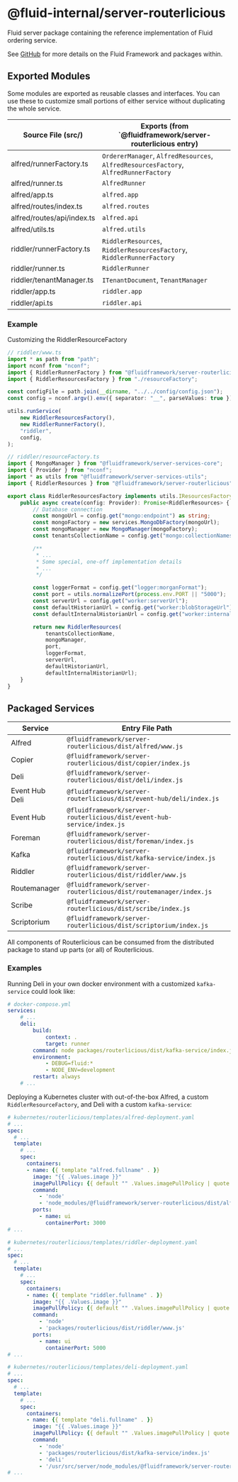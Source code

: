 # @fluid-internal/server-routerlicious

Fluid server package containing the reference implementation of Fluid ordering service.

See [GitHub](https://github.com/microsoft/FluidFramework) for more details on the Fluid Framework and packages within.

## Exported Modules

Some modules are exported as reusable classes and interfaces. You can use these to customize small portions of either service without duplicating the whole service. 

| Source File (src/) | Exports (from `@fluidframework/server-routerlicious entry) |
|-|-|
| alfred/runnerFactory.ts | `OrdererManager`, `AlfredResources`, `AlfredResourcesFactory`, `AlfredRunnerFactory` |
| alfred/runner.ts | `AlfredRunner` |
| alfred/app.ts | `alfred.app` |
| alfred/routes/index.ts | `alfred.routes` |
| alfred/routes/api/index.ts | `alfred.api` |
| alfred/utils.ts | `alfred.utils` |
| riddler/runnerFactory.ts | `RiddlerResources`, `RiddlerResourcesFactory`, `RiddlerRunnerFactory` |
| riddler/runner.ts | `RiddlerRunner` |
| riddler/tenantManager.ts | `ITenantDocument`, `TenantManager` |
| riddler/app.ts | `riddler.app` |
| riddler/api.ts | `riddler.api` |

### Example

Customizing the RiddlerResourceFactory

```typescript
// riddler/www.ts
import * as path from "path";
import nconf from "nconf";
import { RiddlerRunnerFactory } from "@fluidframework/server-routerlicious";
import { RiddlerResourcesFactory } from "./resourceFactory";

const configFile = path.join(__dirname, "../../config/config.json");
const config = nconf.argv().env({ separator: "__", parseValues: true }).file(configFile).use("memory");

utils.runService(
    new RiddlerResourcesFactory(),
    new RiddlerRunnerFactory(),
    "riddler",
    config,
);
```
```typescript
// riddler/resourceFactory.ts
import { MongoManager } from "@fluidframework/server-services-core";
import { Provider } from "nconf";
import * as utils from "@fluidframework/server-services-utils";
import { RiddlerResources } from "@fluidframework/server-routerlicious";

export class RiddlerResourcesFactory implements utils.IResourcesFactory<RiddlerResources> {
    public async create(config: Provider): Promise<RiddlerResources> {
        // Database connection
        const mongoUrl = config.get("mongo:endpoint") as string;
        const mongoFactory = new services.MongoDbFactory(mongoUrl);
        const mongoManager = new MongoManager(mongoFactory);
        const tenantsCollectionName = config.get("mongo:collectionNames:tenants");

        /**
         * ...
         * Some special, one-off implementation details
         * ...
         */

        const loggerFormat = config.get("logger:morganFormat");
        const port = utils.normalizePort(process.env.PORT || "5000");
        const serverUrl = config.get("worker:serverUrl");
        const defaultHistorianUrl = config.get("worker:blobStorageUrl");
        const defaultInternalHistorianUrl = config.get("worker:internalBlobStorageUrl") || defaultHistorianUrl;

        return new RiddlerResources(
            tenantsCollectionName,
            mongoManager,
            port,
            loggerFormat,
            serverUrl,
            defaultHistorianUrl,
            defaultInternalHistorianUrl);
    }
}
```

## Packaged Services

| Service | Entry File Path |
|-|-|
| Alfred | `@fluidframework/server-routerlicious/dist/alfred/www.js` |
| Copier | `@fluidframework/server-routerlicious/dist/copier/index.js` |
| Deli | `@fluidframework/server-routerlicious/dist/deli/index.js` |
| Event Hub Deli | `@fluidframework/server-routerlicious/dist/event-hub/deli/index.js` |
| Event Hub | `@fluidframework/server-routerlicious/dist/event-hub-service/index.js` |
| Foreman | `@fluidframework/server-routerlicious/dist/foreman/index.js` |
| Kafka | `@fluidframework/server-routerlicious/dist/kafka-service/index.js` |
| Riddler | `@fluidframework/server-routerlicious/dist/riddler/www.js` |
| Routemanager | `@fluidframework/server-routerlicious/dist/routemanager/index.js` |
| Scribe | `@fluidframework/server-routerlicious/dist/scribe/index.js` |
| Scriptorium | `@fluidframework/server-routerlicious/dist/scriptorium/index.js` |

All components of Routerlicious can be consumed from the distributed package to stand up parts (or all) of Routerlicious.

### Examples

Running Deli in your own docker environment with a customized `kafka-service` could look like:

```yaml
# docker-compose.yml
services:
    # ...
    deli:
        build:
            context: .
            target: runner
        command: node packages/routerlicious/dist/kafka-service/index.js deli /usr/src/server/node_modules/@fluidframework/server-routerlicious/dist/deli/index.js
        environment:
            - DEBUG=fluid:*
            - NODE_ENV=development
        restart: always
    # ...
```

Deploying a Kubernetes cluster with out-of-the-box Alfred, a custom `RiddlerResourceFactory`, and Deli with a custom `kafka-service`:
```yaml
# kubernetes/routerlicious/templates/alfred-deployment.yaml
# ...
spec:
  # ...
  template:
    # ...
    spec:
      containers:
      - name: {{ template "alfred.fullname" . }}
        image: "{{ .Values.image }}"
        imagePullPolicy: {{ default "" .Values.imagePullPolicy | quote }}
        command:
          - 'node'
          - 'node_modules/@fluidframework/server-routerlicious/dist/alfred/www.js'
        ports:
          - name: ui
            containerPort: 3000
# ...
```
```yaml
# kubernetes/routerlicious/templates/riddler-deployment.yaml
# ...
spec:
  # ...
  template:
    # ...
    spec:
      containers:
      - name: {{ template "riddler.fullname" . }}
        image: "{{ .Values.image }}"
        imagePullPolicy: {{ default "" .Values.imagePullPolicy | quote }}
        command:
          - 'node'
          - 'packages/routerlicious/dist/riddler/www.js'
        ports:
          - name: ui
            containerPort: 5000
# ...
```
```yaml
# kubernetes/routerlicious/templates/deli-deployment.yaml
# ...
spec:
  # ...
  template:
    # ...
    spec:
      containers:
      - name: {{ template "deli.fullname" . }}
        image: "{{ .Values.image }}"
        imagePullPolicy: {{ default "" .Values.imagePullPolicy | quote }}
        command:
          - 'node'
          - 'packages/routerlicious/dist/kafka-service/index.js'
          - 'deli'
          - '/usr/src/server/node_modules/@fluidframework/server-routerlicious/dist/deli/index.js'
# ...
```
